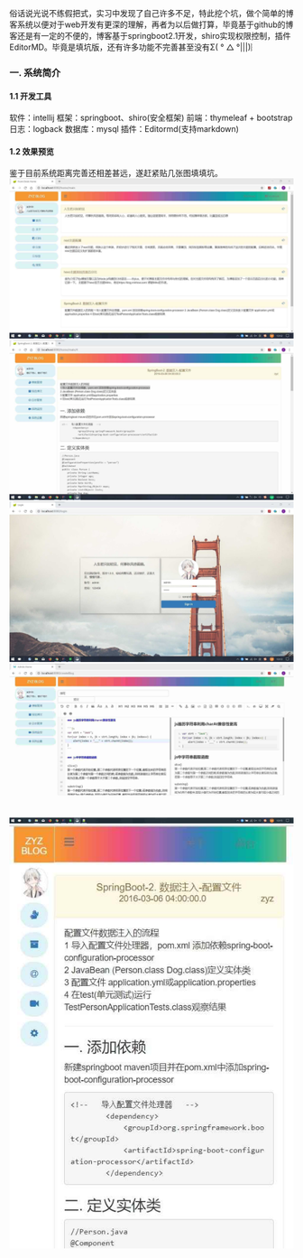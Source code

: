 
俗话说光说不练假把式，实习中发现了自己许多不足，特此挖个坑，做个简单的博客系统以便对于web开发有更深的理解，再者为以后做打算，毕竟基于github的博客还是有一定的不便的，博客基于springboot2.1开发，shiro实现权限控制，插件EditorMD。毕竟是填坑版，还有许多功能不完善甚至没有Σ( ° △ °|||)︴

<!-- more -->

### 一. 系统简介

#### 1.1 开发工具
软件：intellij
框架：springboot、shiro(安全框架)
前端：thymeleaf + bootstrap
日志：logback
数据库：mysql
插件：Editormd(支持markdown)

#### 1.2 效果预览
鉴于目前系统距离完善还相差甚远，遂赶紧贴几张图填填坑。
![前台预览](/images/190817-1.jpg)
![前台预览](/images/190817-2.jpg)
![后台预览](/images/190817-3.jpg)
![后台预览](/images/190817-5.jpg)
![后台预览](/images/190817-8.jpg)